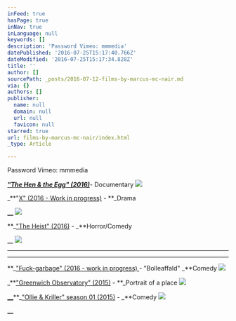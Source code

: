 ```yaml
---
inFeed: true
hasPage: true
inNav: true
inLanguage: null
keywords: []
description: 'Password Vimeo: mmmedia'
datePublished: '2016-07-25T15:17:40.766Z'
dateModified: '2016-07-25T15:17:34.828Z'
title: ''
author: []
sourcePath: _posts/2016-07-12-films-by-marcus-mc-nair.md
via: {}
authors: []
publisher:
  name: null
  domain: null
  url: null
  favicon: null
starred: true
url: films-by-marcus-mc-nair/index.html
_type: Article

---
```

Password Vimeo: mmmedia

**_["The Hen & the Egg" (2016)][0]_**- Documentary
![](https://the-grid-user-content.s3-us-west-2.amazonaws.com/bf78cce2-ff78-401b-912b-d00da3909d5c.png)

_**"[X" (2016 - Work in progress)][1] - **_Drama

**__**
![](https://the-grid-user-content.s3-us-west-2.amazonaws.com/5d465e34-e9d4-4cdd-a465-c293d7287b26.png)

**_["The Heist" (2016)][2] - _**Horror/Comedy

__
![](https://the-grid-user-content.s3-us-west-2.amazonaws.com/1aed483d-1a64-4e24-a2f9-9432515438a4.png)

****

****

**_["Fuck-garbage" (2016 - work in progress) ][3]- "Bolleaffald" _**Comedy
![](https://the-grid-user-content.s3-us-west-2.amazonaws.com/9dfd7fdd-f9fa-46cb-b526-c15c99d7eb15.png)

_**["Greenwich Observatory" (2015)][4] - **_Portrait of a place
![](https://the-grid-user-content.s3-us-west-2.amazonaws.com/f310bdf3-436e-49fa-8f89-473f053ba9e2.png)

[**__**][5]**_["Ollie & Kriller" season 01 (2015)][5] - _**Comedy
![](https://the-grid-user-content.s3-us-west-2.amazonaws.com/678e8c24-b120-4df9-a998-c826dd5bcb4c.png)

**__**

[0]: https://vimeo.com/174430723
[1]: https://vimeo.com/175519215
[2]: https://vimeo.com/175515922
[3]: https://vimeo.com/174431705
[4]: https://www.youtube.com/watch?v=pZ0Jt7Ni59o
[5]: https://www.youtube.com/watch?v=otlasYG32pY